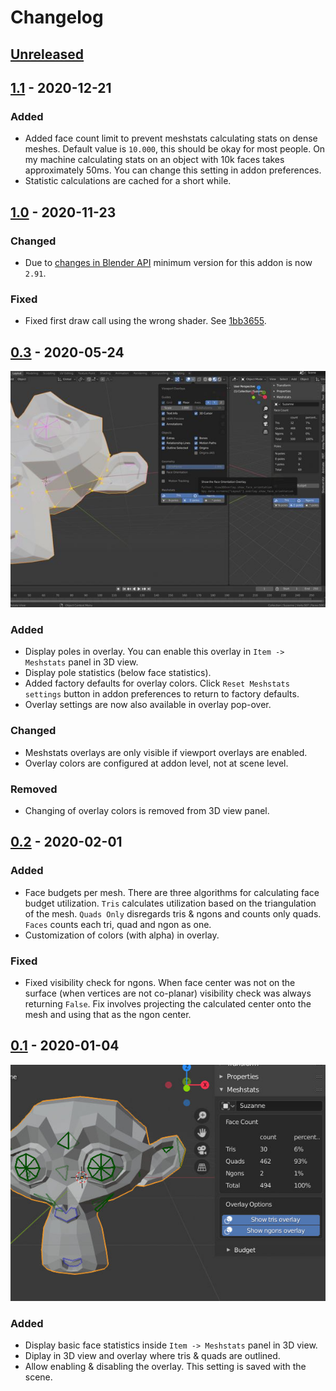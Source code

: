 # Changelog

## [Unreleased]

## [1.1] - 2020-12-21

### Added

- Added face count limit to prevent meshstats calculating stats on dense
  meshes.  Default value is `10.000`, this should be okay for most people.  On
  my machine calculating stats on an object with 10k faces takes approximately
  50ms.  You can change this setting in addon preferences.
- Statistic calculations are cached for a short while.

## [1.0] - 2020-11-23

### Changed
- Due to [changes in Blender
  API](https://wiki.blender.org/wiki/Reference/Release_Notes/2.91/Python_API)
  minimum version for this addon is now `2.91`.

### Fixed
- Fixed first draw call using the wrong shader.  See
  [1bb3655](https://github.com/muhuk/meshstats/commit/49bbf831af27992446a459f806a9768bc1bb3655).

## [0.3] - 2020-05-24

![screenshot_v0.3_1.jpeg](./img/screenshot_v0.3_1.jpeg)

### Added

- Display poles in overlay.  You can enable this overlay in `Item ->
  Meshstats` panel in 3D view.
- Display pole statistics (below face statistics).
- Added factory defaults for overlay colors.  Click `Reset Meshstats settings`
  button in addon preferences to return to factory defaults.
- Overlay settings are now also available in overlay pop-over.

### Changed

- Meshstats overlays are only visible if viewport overlays are enabled.
- Overlay colors are configured at addon level, not at scene level.

### Removed

- Changing of overlay colors is removed from 3D view panel.

## [0.2] - 2020-02-01

### Added
- Face budgets per mesh.  There are three algorithms for calculating face
  budget utilization.  `Tris` calculates utilization based on the
  triangulation of the mesh.  `Quads Only` disregards tris & ngons and counts
  only quads.  `Faces` counts each tri, quad and ngon as one.
- Customization of colors (with alpha) in overlay.

### Fixed
- Fixed visibility check for ngons.  When face center was not on the surface
  (when vertices are not co-planar) visibility check was always returning
  `False`.  Fix involves projecting the calculated center onto the mesh and
  using that as the ngon center.

## [0.1] - 2020-01-04

![screenshot_v0.1_1.jpeg](./img/screenshot_v0.1_1.jpeg)

### Added
- Display basic face statistics inside `Item -> Meshstats` panel in 3D view.
- Diplay in 3D view and overlay where tris & quads are outlined.
- Allow enabling & disabling the overlay.  This setting is saved with the
  scene.

[Unreleased]: https://github.com/muhuk/meshstats/compare/v1.1...HEAD
[1.1]: https://github.com/muhuk/meshstats/compare/v1.0...v1.1
[1.0]: https://github.com/muhuk/meshstats/compare/v0.3...v1.0
[0.3]: https://github.com/muhuk/meshstats/compare/v0.2...v0.3
[0.2]: https://github.com/muhuk/meshstats/compare/v0.1...v0.2
[0.1]: https://github.com/muhuk/meshstats/releases/tag/v0.1
